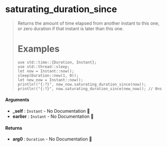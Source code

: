 # saturating\_duration\_since

>  Returns the amount of time elapsed from another instant to this one,
>  or zero duration if that instant is later than this one.
>  # Examples
>  ```no_run
>  use std::time::{Duration, Instant};
>  use std::thread::sleep;
>  let now = Instant::now();
>  sleep(Duration::new(1, 0));
>  let new_now = Instant::now();
>  println!("{:?}", new_now.saturating_duration_since(now));
>  println!("{:?}", now.saturating_duration_since(new_now)); // 0ns
>  ```

#### Arguments

- **\_self** : `Instant` \- No Documentation 🚧
- **earlier** : `Instant` \- No Documentation 🚧

#### Returns

- **arg0** : `Duration` \- No Documentation 🚧